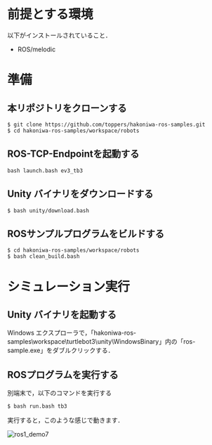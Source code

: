 # 前提とする環境

以下がインストールされていること．

- ROS/melodic

# 準備

## 本リポジトリをクローンする

```
$ git clone https://github.com/toppers/hakoniwa-ros-samples.git
$ cd hakoniwa-ros-samples/workspace/robots
```

## ROS-TCP-Endpointを起動する

```
bash launch.bash ev3_tb3
```

## Unity バイナリをダウンロードする

```
$ bash unity/download.bash
```

## ROSサンプルプログラムをビルドする
```
$ cd hakoniwa-ros-samples/workspace/robots
$ bash clean_build.bash
```

# シミュレーション実行

## Unity バイナリを起動する
Windows エクスプローラで，「hakoniwa-ros-samples\workspace\turtlebot3\unity\WindowsBinary」内の「ros-sample.exe」をダブルクリックする． 

## ROSプログラムを実行する
別端末で，以下のコマンドを実行する

```
$ bash run.bash tb3
```

実行すると，このような感じで動きます．


![ros1_demo7](https://user-images.githubusercontent.com/164193/124454332-563afe00-ddc3-11eb-92c3-52e7d0dd601f.gif)
